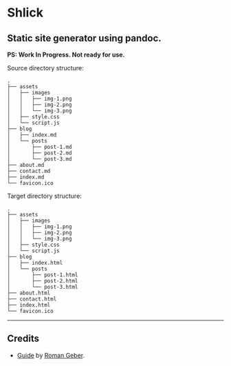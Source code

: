 # Shlick

## Static site generator using pandoc.

**PS: Work In Progress. Not ready for use.**

Source directory structure:

```
.
├── assets
│   ├── images
│   │   ├── img-1.png
│   │   ├── img-2.png
│   │   └── img-3.png
│   ├── style.css
│   └── script.js
├── blog
│   ├── index.md
│   └── posts
│       ├── post-1.md
│       ├── post-2.md
│       └── post-3.md
├── about.md
├── contact.md
├── index.md
└── favicon.ico
```

Target directory structure:

```
.
├── assets
│   ├── images
│   │   ├── img-1.png
│   │   ├── img-2.png
│   │   └── img-3.png
│   ├── style.css
│   └── script.js
├── blog
│   ├── index.html
│   └── posts
│       ├── post-1.html
│       ├── post-2.html
│       └── post-3.html
├── about.html
├── contact.html
├── index.html
└── favicon.ico
```

---

## Credits

- [Guide](https://www.romangeber.com/static_websites_with_pandoc/) by [Roman Geber](https://github.com/rgeber/).
